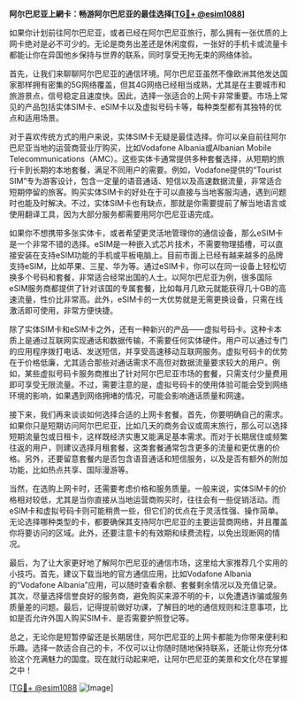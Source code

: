 **阿尔巴尼亚上網卡：畅游阿尔巴尼亚的最佳选择[[TG💪+ @esim1088](https://t.me/s/esim1088)]**

如果你计划前往阿尔巴尼亚，或者已经在阿尔巴尼亚旅行，那么拥有一张优质的上网卡绝对是必不可少的。无论是商务出差还是休闲度假，一张好的手机卡或流量卡都能让你在异国他乡保持与世界的联系，同时享受无拘无束的网络体验。

首先，让我们来聊聊阿尔巴尼亚的通信环境。阿尔巴尼亚虽然不像欧洲其他发达国家那样拥有密集的5G网络覆盖，但其4G网络已经相当成熟，尤其是在主要城市和旅游景点，信号稳定且速度快。因此，选择一张适合的上网卡非常重要。市场上常见的产品包括实体SIM卡、eSIM卡以及虚拟号码卡等，每种类型都有其独特的优点和适用场景。

对于喜欢传统方式的用户来说，实体SIM卡无疑是最佳选择。你可以亲自前往阿尔巴尼亚当地的运营商营业厅购买，比如Vodafone Albania或Albanian Mobile Telecommunications（AMC）。这些实体卡通常提供多种套餐选择，从短期的旅行卡到长期的本地套餐，满足不同用户的需要。例如，Vodafone提供的“Tourist SIM”专为游客设计，包含一定量的语音通话、短信以及高速数据流量，非常适合短期停留的旅客。购买实体SIM卡的好处在于可以直接与当地客服沟通，遇到问题时也能及时解决。不过，实体SIM卡也有缺点，那就是你需要提前了解当地语言或使用翻译工具，因为大部分服务都需要用阿尔巴尼亚语完成。

如果你不想携带多张实体卡，或者希望更灵活地管理你的通信设备，那么eSIM卡是一个非常不错的选择。eSIM是一种嵌入式芯片技术，不需要物理插槽，可以直接安装在支持eSIM功能的手机或平板电脑上。目前市面上已经有越来越多的品牌支持eSIM，比如苹果、三星、华为等。通过eSIM卡，你可以在同一设备上轻松切换多个号码和套餐，非常适合经常出国的人士。以阿尔巴尼亚为例，很多国际eSIM服务商都提供了针对该国的专属套餐，比如每月几欧元就能获得几十GB的高速流量，性价比非常高。此外，eSIM卡的一大优势就是无需更换设备，只需在线激活即可使用，非常方便快捷。

除了实体SIM卡和eSIM卡之外，还有一种新兴的产品——虚拟号码卡。这种卡本质上是通过互联网实现通话和数据传输，不需要任何实体硬件。用户可以通过专门的应用程序拨打电话、发送短信，并享受高速移动互联网服务。虚拟号码卡的优势在于价格低廉，尤其适合那些对通话需求不高但对数据流量要求较大的用户。例如，某些虚拟号码卡服务商推出了针对阿尔巴尼亚市场的套餐，只需支付少量费用即可享受无限流量。不过，需要注意的是，虚拟号码卡的使用体验可能会受到网络环境的影响，如果遇到网络拥堵的情况，可能会影响通话质量和网速。

接下来，我们再来谈谈如何选择合适的上网卡套餐。首先，你要明确自己的需求。如果你只是短期访问阿尔巴尼亚，比如几天的商务会议或周末旅行，那么可以选择短期流量包或日租卡，这样既经济实惠又能满足基本需求。而对于长期居住或频繁往返的用户，则建议选择月租套餐，这类套餐通常包含更多的流量和更优惠的价格。另外，还要留意套餐内是否包含语音通话和短信服务，以及是否有额外的附加功能，比如热点共享、国际漫游等。

当然，在选购上网卡时，还需要考虑价格和服务质量。一般来说，实体SIM卡的价格相对较低，尤其是当你直接从当地运营商购买时，往往会有一些促销活动。而eSIM卡和虚拟号码卡则可能稍贵一些，但它们的优点在于灵活性强、操作简单。无论选择哪种类型的卡，都要确保其支持阿尔巴尼亚的主要运营商网络，并且覆盖你将要访问的区域。此外，还要注意卡的有效期和续费流程，以免出现断网的情况。

最后，为了让大家更好地了解阿尔巴尼亚的通信市场，这里给大家推荐几个实用的小技巧。首先，建议下载当地的官方通信应用，比如Vodafone Albania的“Vodafone Albania”应用，可以随时查看余额、套餐剩余情况以及充值记录。其次，尽量选择信誉良好的服务商，避免购买来源不明的卡，以免遭遇诈骗或服务质量差的问题。最后，记得提前做好功课，了解目的地的通信规则和注意事项，比如是否允许外国人购买SIM卡、是否需要护照登记等。

总之，无论你是短暂停留还是长期居住，阿尔巴尼亚的上网卡都能为你带来便利和乐趣。选择一款适合自己的卡，不仅可以让你随时随地保持联系，还能让你充分体验这个充满魅力的国度。现在就行动起来吧，让阿尔巴尼亚的美景和文化尽在掌握之中！

[[TG💪+ @esim1088](https://t.me/s/esim1088) ![Image](https://i.postimg.cc/4NQfJmqS/Snipaste-2025-05-13-00-14-12.png)]